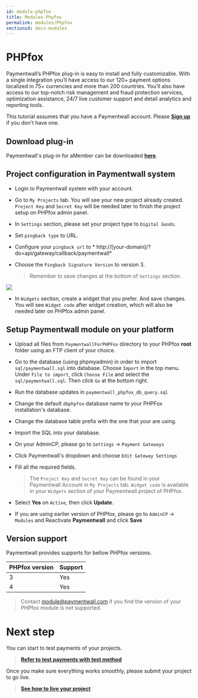 ```yaml
---
id: module-phpfox
title: Modules-Phpfox
permalink: modules/Phpfox
sectionid: docs-modules
---
```


# PHPfox

Paymentwall’s PHPfox plug-in is easy to install and fully customizable. With a single integration you’ll have access to our 120+ payment options localized in 75+ currencies and more than 200 countries. You’ll also have access to our top-notch risk management and fraud protection services, optimization assistance, 24/7 live customer support and detail analytics and reporting tools.

This tutorial assumes that you have a Paymentwall account. Please **[Sign up](https://api.paymentwall.com/pwaccount/signup?source=phpfox&mode=merchant)** if you don't have one.

## Download plug-in

Paymentwall's plug-in for aMember can be downloaded **[here](https://github.com/paymentwall)**.

## Project configuration in Paymentwall system

* Login to Paymentwall system with your account.

* Go to ```My Projects``` tab. You will see your new project already created. ```Project Key``` and ```Secret Key``` will be needed later to finish the project setup on PHPfox admin panel.

* In ```Settings``` section, please set your project type to  ```Digital Goods```.

* Set ```pingback type``` to URL.

 * Configure your ```pingback url``` to * http://[your-domain]/?do=api/gateway/callback/paymentwall*

* Choose the ```Pingback Signature Version``` to version 3.

  > Remember to save changes at the bottom of ```Settings``` section.

<img src="/paymentwall.github.io/textures/pic/modules/phpfox.png">

* In ```Widgets``` section, create a widget that you prefer. And save changes. You will see ```Widget code``` after widget creation, which will also be needed later on PHPfox admin panel.

## Setup Paymentwall module on your platform

* Upload all files from ```PaymentwallForPHPFox``` directory to your PHPfox **root** folder using an FTP client of your choice.

* Go to the database (using phpmyadmin) in order to import ```sql/paymentwall.sql``` into database.  Choose ```Import``` in the top menu. Under ```File to import```, click ```Choose File``` and select the ```sql/paymentwall.sql```. Then click ```Go``` at the bottom right.

* Run the database updates in ```paymentwall_phpfox_db_query.sql```
 * Change the default ```dbphpfox``` database name to your PHPFox installation's database.
 * Change the database table prefix with the one that your are using.
 * Import the SQL into your database.

* On your AdminCP, please go to ```Settings``` -> ```Payment Gateways```

* Click Paymentwall's dropdown and choose ```Edit Gateway Settings```

* Fill all the required fields.

  >The ```Project Key``` and ```Secret Key``` can be found in your Paymentwall Account in ```My Projects``` tab. ```Widget code``` is available in your ```Widgets``` section of your Paymentwall project of PHPfox.

* Select **Yes** on ```Active```, then click **Update**.

* If you are using earlier version of PHPfox, please go to ```AdminCP``` -> ```Modules``` and Reactivate **Paymentwall** and click **Save**


## Version support

Paymentwall provides supports for bellow PHPfox versions.

|PHPfox version|Support|
|:-------|:--------|
|3|Yes|
|4|Yes|

> Contact [module@paymentwall.com](mailto:module@paymentwall.com) if you find the version of your PHPfox module is not supported.


# Next step

You can start to test payments of your projects.

> **[Refer to test payments with test method](/paymentwall.github.io/sandbox/test-payment)**

Once you make sure everything works smoothly, please submit your project to go live.

> **[See how to live your project](/paymentwall.github.io/go_live-home)**
